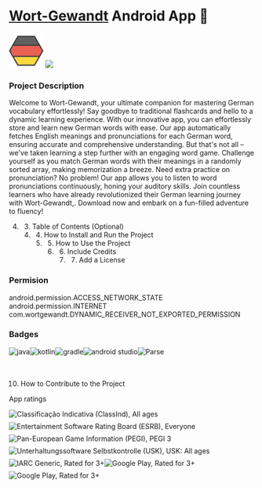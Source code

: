 # [Wort-Gewandt]() Android App  📱
<a href=""><img src="app/raw/wort-gewandt.png?raw=true" height="70"></a> <a href=""><img src="https://upload.wikimedia.org/wikipedia/commons/7/78/Google_Play_Store_badge_EN.svg" height="75"></a>


### Project Description

Welcome to Wort-Gewandt, your ultimate companion for mastering German vocabulary effortlessly! Say goodbye to traditional flashcards and hello to a dynamic learning experience. With our innovative app, you can effortlessly store and learn new German words with ease.
Our app automatically fetches English meanings and pronunciations for each German word, ensuring accurate and comprehensive understanding. But that's not all – we've taken learning a step further with an engaging word game. Challenge yourself as you match German words with their meanings in a randomly sorted array, making memorization a breeze.
Need extra practice on pronunciation? No problem! Our app allows you to listen to word pronunciations continuously, honing your auditory skills.
Join countless learners who have already revolutionized their German learning journey with Wort-Gewandt,. Download now and embark on a fun-filled adventure to fluency!


   4. 3. Table of Contents (Optional)
      4. 4. How to Install and Run the Project
         5. 5. How to Use the Project
            6. 6. Include Credits
               7. 7. Add a License
                 
### Permision

android.permission.ACCESS_NETWORK_STATE
android.permission.INTERNET
com.wortgewandt.DYNAMIC_RECEIVER_NOT_EXPORTED_PERMISSION
                  

### Badges
<img align="left" alt="java" height="25px" src="https://upload.wikimedia.org/wikipedia/de/e/e1/Java-Logo.svg" />
<img align="left" alt="kotlin" height="25px" src="https://upload.wikimedia.org/wikipedia/commons/0/06/Kotlin_Icon.svg" />
<img align="left" alt="gradle" height="25px" src="https://upload.wikimedia.org/wikipedia/commons/6/6b/Gradle_logo.svg" />
<img align="left" alt="android studio" height="25px" src="https://upload.wikimedia.org/wikipedia/commons/5/55/Android_Studio_Logo_%282023%29.svg" />
<img align="left" alt="Parse" height="25px" src="https://parseplatform.org/img/logo.svg" />
<br/>
<br/>
<br/>


10.  How to Contribute to the Project                     


App ratings<P></p>
<img align="left" alt="Classificação Indicativa (ClassInd), All ages" height="25px" src="https://www.gstatic.com/acx/play/console//brt/play_console_ui_20240514_0240_RC00/main/play.console.ui.common.images/content_rating/CLASS_IND_L.png" />
<img align="left" alt="Entertainment Software Rating Board (ESRB), Everyone" height="25px" src="https://www.gstatic.com/acx/play/console//brt/play_console_ui_20240514_0240_RC00/main/play.console.ui.common.images/content_rating/ESRB_EVERYONE.png" />
<img align="left" alt="Pan-European Game Information (PEGI), PEGI 3" height="25px" src="https://www.gstatic.com/acx/play/console//brt/play_console_ui_20240514_0240_RC00/main/play.console.ui.common.images/content_rating/PEGI_3.png" />
<img align="left" alt="Unterhaltungssoftware Selbstkontrolle (USK), USK: All ages" height="25px" src="https://www.gstatic.com/acx/play/console//brt/play_console_ui_20240514_0240_RC00/main/play.console.ui.common.images/content_rating/USK_0.png" />
<img align="left" alt="IARC Generic, Rated for 3+" height="25px" src="https://www.gstatic.com/acx/play/console//brt/play_console_ui_20240514_0240_RC00/main/play.console.ui.common.images/content_rating/GENERIC_3.png" />
<img align="left" alt="Google Play, Rated for 3+" height="25px" src="https://www.gstatic.com/acx/play/console//brt/play_console_ui_20240514_0240_RC00/main/play.console.ui.common.images/content_rating/GOOGLE_3.png" />
<img align="left" alt="Google Play, Rated for 3+" height="25px" src="https://www.gstatic.com/acx/play/console//brt/play_console_ui_20240514_0240_RC00/main/play.console.ui.common.images/content_rating/GOOGLE_3.png" />

